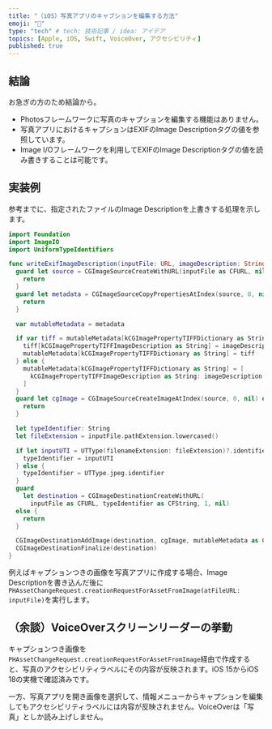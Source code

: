 ```yaml
---
title: "（iOS）写真アプリのキャプションを編集する方法"
emoji: "💨"
type: "tech" # tech: 技術記事 / idea: アイデア
topics: [Apple, iOS, Swift, VoiceOver, アクセシビリティ]
published: true
---
```

## 結論

お急ぎの方のため結論から。

- Photosフレームワークに写真のキャプションを編集する機能はありません。
- 写真アプリにおけるキャプションはEXIFのImage Descriptionタグの値を参照しています。
- Image I/Oフレームワークを利用してEXIFのImage Descriptionタグの値を読み書きすることは可能です。

## 実装例

参考までに、指定されたファイルのImage Descriptionを上書きする処理を示します。

```swift
import Foundation
import ImageIO
import UniformTypeIdentifiers

func writeExifImageDescription(inputFile: URL, imageDescription: String) {
  guard let source = CGImageSourceCreateWithURL(inputFile as CFURL, nil) else {
    return
  }
  guard let metadata = CGImageSourceCopyPropertiesAtIndex(source, 0, nil) as? [String: Any] else {
    return
  }

  var mutableMetadata = metadata

  if var tiff = mutableMetadata[kCGImagePropertyTIFFDictionary as String] as? [String: Any] {
    tiff[kCGImagePropertyTIFFImageDescription as String] = imageDescription as CFString
    mutableMetadata[kCGImagePropertyTIFFDictionary as String] = tiff
  } else {
    mutableMetadata[kCGImagePropertyTIFFDictionary as String] = [
      kCGImagePropertyTIFFImageDescription as String: imageDescription as CFString
    ]
  }
  guard let cgImage = CGImageSourceCreateImageAtIndex(source, 0, nil) else {
    return
  }

  let typeIdentifier: String
  let fileExtension = inputFile.pathExtension.lowercased()

  if let inputUTI = UTType(filenameExtension: fileExtension)?.identifier {
    typeIdentifier = inputUTI
  } else {
    typeIdentifier = UTType.jpeg.identifier
  }
  guard
    let destination = CGImageDestinationCreateWithURL(
      inputFile as CFURL, typeIdentifier as CFString, 1, nil)
  else {
    return
  }

  CGImageDestinationAddImage(destination, cgImage, mutableMetadata as CFDictionary)
  CGImageDestinationFinalize(destination)
}
```

例えばキャプションつきの画像を写真アプリに作成する場合、Image Descriptionを書き込んだ後に`PHAssetChangeRequest.creationRequestForAssetFromImage(atFileURL: inputFile)`を実行します。

## （余談）VoiceOverスクリーンリーダーの挙動

キャプションつき画像を`PHAssetChangeRequest.creationRequestForAssetFromImage`経由で作成すると、写真のアクセシビリティラベルにその内容が反映されます。iOS 15からiOS 18の実機で確認済みです。

一方、写真アプリを開き画像を選択して、情報メニューからキャプションを編集してもアクセシビリティラベルには内容が反映されません。VoiceOverは「写真」としか読み上げしません。
